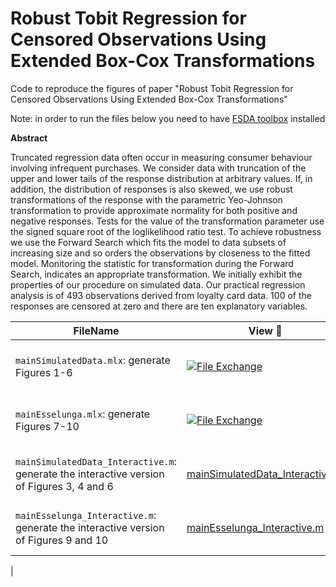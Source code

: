 # Robust Tobit Regression for Censored Observations Using Extended Box-Cox Transformations

Code to reproduce the figures of paper "Robust Tobit Regression for Censored Observations Using Extended Box-Cox Transformations"

Note: in order to run the files below you need to have [FSDA toolbox](https://https://www.mathworks.com/matlabcentral/fileexchange/72999-fsda-flexible-statistics-data-analysis-toolbox) installed

**Abstract**

Truncated regression data often occur in measuring consumer behaviour involving infrequent purchases. We consider  data  with truncation of the upper and lower tails of the response distribution at arbitrary values. If, in addition,  the distribution of responses is also skewed, we use robust transformations of the response with the parametric Yeo-Johnson transformation to provide approximate normality for both positive and negative responses. Tests for the value of the transformation parameter use the signed square root of the loglikelihood ratio test. To achieve robustness  we use the Forward Search which fits the model to data subsets of increasing size and so orders the observations by closeness to the fitted model.  Monitoring the  statistic for  transformation  during the Forward Search, indicates an appropriate transformation.  We initially exhibit the properties of our procedure  on simulated data. Our practical regression analysis is of 493 observations derived from loyalty card data. 100 of the responses are censored at zero and there are ten explanatory variables.


| FileName | View :eyes:| Run ▶️ |
| -------- | ---- | --- |
|`mainSimulatedData.mlx`: generate Figures 1-6  | [![File Exchange](https://www.mathworks.com/matlabcentral/images/matlab-file-exchange.svg)](https://viewer.mathworks.com/?viewer=live_code&url=https%3A%2F%2Fwww.mathworks.com%2Fmatlabcentral%2Fmlc-downloads%2Fdownloads%2F546a7456-aca3-464b-9ad1-72ae46c23ff1%2F1740580112%2Ffiles%2FmainSimulatedData.mlx&embed=web) |  [![Open in MATLAB Online](https://www.mathworks.com/images/responsive/global/open-in-matlab-online.svg)](https://matlab.mathworks.com/open/github/v1?repo=UniprJRC/2025tobit&file=mainSimulatedData.mlx) | 
| `mainEsselunga.mlx`: generate Figures 7-10 | [![File Exchange](https://www.mathworks.com/matlabcentral/images/matlab-file-exchange.svg)](https://viewer.mathworks.com/?viewer=live_code&url=https%3A%2F%2Fwww.mathworks.com%2Fmatlabcentral%2Fmlc-downloads%2Fdownloads%2F546a7456-aca3-464b-9ad1-72ae46c23ff1%2F1740580112%2Ffiles%2FmainEsselunga.mlx&embed=web) |  [![Open in MATLAB Online](https://www.mathworks.com/images/responsive/global/open-in-matlab-online.svg)](https://matlab.mathworks.com/open/github/v1?repo=UniprJRC/2025tobit&file=mainEsselunga.mlx) | 
| `mainSimulatedData_Interactive.m`: generate the interactive version of Figures 3, 4 and 6 | [mainSimulatedData_Interactive.m](https://github.com/UniprJRC/2025tobit/blob/main/mainSimulatedData_Interactive.m) |  [![Open in MATLAB Online](https://www.mathworks.com/images/responsive/global/open-in-matlab-online.svg)](https://matlab.mathworks.com/open/github/v1?repo=UniprJRC/2025tobit&file=mainSimulatedData_Interactive.m) | 
| `mainEsselunga_Interactive.m`: generate the interactive version of Figures 9 and 10 | [mainEsselunga_Interactive.m](https://github.com/UniprJRC/2025tobit/blob/main/mainEsselunga_Interactive.m) | [![Open in MATLAB Online](https://www.mathworks.com/images/responsive/global/open-in-matlab-online.svg)](https://matlab.mathworks.com/open/github/v1?repo=UniprJRC/2025tobit&file=mainEsselunga_Interactive.m) | 
|